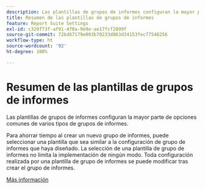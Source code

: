 ```yaml
---
description: Las plantillas de grupos de informes configuran la mayor parte de opciones comunes de varios tipos de grupos de informes.
title: Resumen de las plantillas de grupos de informes
feature: Report Suite Settings
exl-id: c329f73f-af91-4f0a-9e9e-ae17fcf2899f
source-git-commit: 72bd67179e003b70233d863d34153fec77548256
workflow-type: ht
source-wordcount: '92'
ht-degree: 100%

---
```


# Resumen de las plantillas de grupos de informes

Las plantillas de grupos de informes configuran la mayor parte de opciones comunes de varios tipos de grupos de informes.

Para ahorrar tiempo al crear un nuevo grupo de informes, puede seleccionar una plantilla que sea similar a la configuración de grupo de informes que haya diseñado. La selección de una plantilla de grupo de informes no limita la implementación de ningún modo. Toda configuración realizada por una plantilla de grupo de informes se puede modificar tras crear el grupo de informes.

[Más información](/help/admin/c-manage-report-suites/c-report-suite-templates/default-rs-template.md)
